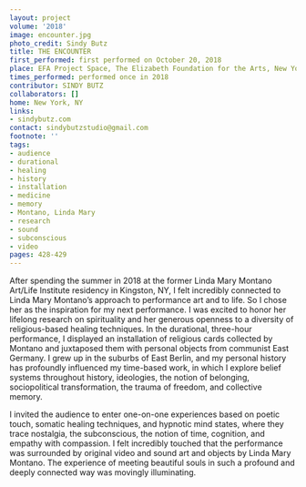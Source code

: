```yaml
---
layout: project
volume: '2018'
image: encounter.jpg
photo_credit: Sindy Butz
title: THE ENCOUNTER
first_performed: first performed on October 20, 2018
place: EFA Project Space, The Elizabeth Foundation for the Arts, New York, NY
times_performed: performed once in 2018
contributor: SINDY BUTZ
collaborators: []
home: New York, NY
links:
- sindybutz.com
contact: sindybutzstudio@gmail.com
footnote: ''
tags:
- audience
- durational
- healing
- history
- installation
- medicine
- memory
- Montano, Linda Mary
- research
- sound
- subconscious
- video
pages: 428-429
---
```


After spending the summer in 2018 at the former Linda Mary Montano Art/Life Institute residency in Kingston, NY, I felt incredibly connected to Linda Mary Montano’s approach to performance art and to life. So I chose her as the inspiration for my next performance. I was excited to honor her lifelong research on spirituality and her generous openness to a diversity of religious-based healing techniques. In the durational, three-hour performance, I displayed an installation of religious cards collected by Montano and juxtaposed them with personal objects from communist East Germany. I grew up in the suburbs of East Berlin, and my personal history has profoundly influenced my time-based work, in which I explore belief systems throughout history, ideologies, the notion of belonging, sociopolitical transformation, the trauma of freedom, and collective memory.

I invited the audience to enter one-on-one experiences based on poetic touch, somatic healing techniques, and hypnotic mind states, where they trace nostalgia, the subconscious, the notion of time, cognition, and empathy with compassion. I felt incredibly touched that the performance was surrounded by original video and sound art and objects by Linda Mary Montano. The experience of meeting beautiful souls in such a profound and deeply connected way was movingly illuminating.
